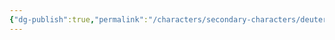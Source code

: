 ```yaml
---
{"dg-publish":true,"permalink":"/characters/secondary-characters/deuteragonists/sir-lynxton/"}
---
```



